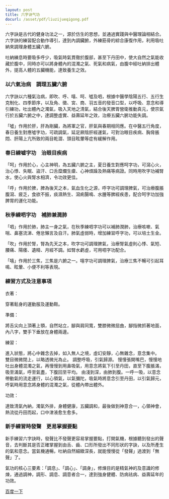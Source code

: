 ```yaml
---
layout: post
title: 六字诀气功
docurl: /asset/pdf/liuzijueqigong.pdf
---
```


六字訣是古代的健身功法之一，源於仿生的思想，並通過實踐與中醫理論相結合。六字訣的練習配合動作導引，達到內調臟腑，外練筋骨的綜合康復作用，利用吸吐納來調理身體五臟六腑。

吐納練息時要吸多呼少，吸氣時氣貫徹於腹部，甚至下丹田中，使大自然之氣能收藏於腹中，同時亦可以將身體內的混濁之氣、死氣和病氣，由腹中經吐納排出體外，提高人體的五臟機能，達致養生之效。

<!--break-->

### 以六氣治病　調理五臟六腑

六字訣以六種氣治病，即吹、呼、嘻、呵、噓及呬，根據中醫學陰陽五行、五行生克制化、四季節序，以及角、徵、宮、商、羽五音的發音口型，以呼吸、意念和導引練功，吐出體內之濁氣，吸入天地之清氣，結合後天脾胃營衛推動真元，使宗氣行於五臟六腑之中，達調整虛實、益壽延年之效，治療五臟六腑功能失調。

「噓」作用於肝，肝為剛臟，為將軍之官，肝氣與春期相同應。在中醫五行角度，春日養生對應噓字功，可疏調氣，延足厥陰肝經運氣，可對治眼目疾病、胸脅脹悶、肝陽上亢所致的兩目乾澀、頭目眩暈等症有緩解作用。

### 春日練噓字功　治眼目疾病

「呵」作用於心，心主神明，為五臟六腑之主，夏日養生對應呵字功，可瀉心火，治心悸、失眠、盜汗、口舌糜爛生瘡、心神煩躁及熱痛等病證。同時用吹字功補腎水，使心火與腎水相濟，令功效更佳。

「呼」作用於脾，脾為後天之本，氣血生化之源，呼字功可調理脾氣，可治療腹脹腹瀉、疲乏，食欲不振，痰濕熱生、瀉痢腸鳴、水腫等脾經疾患，配合呵字功加強脾胃的運化功能。

### 秋季練呬字功　補肺兼潤肺

「呬」作用於肺，肺主一身之氣，在秋季練呬字功可以補肺潤肺，治療咳嗽、氣喘、鼻塞流涕、倦怠懶言及自汗。肺氣虛弱時，增加練習呼字功，可以培土生金。

「吹」作用於腎，腎為先天之本，吹字功可調理脾氣，治療腎氣虛則心悸、氣短、腰痛、陽痿、遺精、月經不調。如腎水虧虛，可用呬字功配合。

「嘻」作用於三焦，三焦是六腑之一。嘻字功可調理脾氣，治療三焦不暢可引起耳鳴、眩暈、小便不利等表現。

### 練習方式及注意事項

衣著：

穿著鬆身的運動服及運動鞋。

準備：

將舌尖向上頂著上顎，自然站立，腳與肩同寬，雙膝微微屈曲，腳指微抓著地面，內八字，雙手下垂放在身體兩邊。

練習：

進入狀態，將心中雜念去掉，如入無人之境，虛幻安靜，心無雜念，意念集中。
雙目微微閉上，以略透微光為止。
調整呼吸，引氣歸源。
慢慢張開嘴巴，慢慢地吐出身體混濁之氣，再慢慢到用鼻吸氣，用意念將氣下引至丹田，直至下腹脹滿，吸至滿氣，呼至氣盡，下腹回至平均。
由淺到深，由肺到腹。一呼一吸，以意念帶動氣的流走運行，以心領氣，以氣彌陀，吸氣時將意念引至丹田，以引氣歸元，呼氣時用意念將身體的混濁之氣，從體內帶出體外。

功效：

達致清氣內納，濁氣外排，身體健康，五臟調和，最後做到神意合一，心領神會，熱流從丹田而起，口中津液愈生愈多。

### 新手練習時發聲　更易掌握要點

新手練習六字訣時，發聲比不發聲更容易掌握要點，打開氣機，根據聽到發出的聲音，去判斷其是否正確掌握到由舌、齒、口形所發出不同形狀的字訣，以及所產生的氣和意念。當氣機通暢，吐納自然細緻深長，就能慢慢從「發聲」過渡到「無聲」了。

氣功的核心三要素：「調息」、「調心」、「調身」，修煉目的是精氣神的及意識的修煉，通過調神，調形、調息、調意者合一，達到強身健體、防病祛病、益壽延年的功效。

[百度一下](https://baike.baidu.com/item/%E5%85%AD%E5%AD%97%E8%AF%80/4656)
